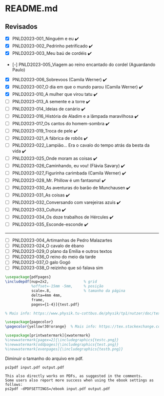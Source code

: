 README.md
======

Revisados
---------

- [x] PNLD2023-001_Ninguém e eu ✔️
- [x] PNLD2023-002_Pedrinho petrificado ✔️
- [x] PNLD2023-003_Meu baú de cordéis ✔️
- [-] PNLD2023-005_Viagem ao reino encantado do cordel (Aguardando Paulo)
- [x] PNLD2023-006_Sobrevoos (Camila Werner) ✔️
- [x] PNLD2023-007_O dia em que o mundo parou (Camila Werner) ✔️
- [x] PNLD2023-010_A mulher que virou tatu ✔️
- [ ] PNLD2023-013_A semente e a torre ✔️
- [ ] PNLD2023-014_Ideias de canário ✔️
- [ ] PNLD2023-016_História de Aladim e a lâmpada maravilhosa ✔️
- [ ] PNLD2023-017_Os cantos do homem-sombra ✔️
- [ ] PNLD2023-019_Troca de pele ✔️
- [ ] PNLD2023-021_A fábrica de robôs ✔️
- [ ] PNLD2023-022_Lampião... Era o cavalo do tempo atrás da besta da vida ✔️
- [ ] PNLD2023-025_Onde moram as coisas ✔️
- [ ] PNLD2023-026_Caminhando, eu vou! (Flávia Savary) ✔️
- [ ] PNLD2023-027_Figurinha carimbada (Camila Werner) ✔️
- [ ] PNLD2023-028_Mr. Phillow é um fantasma! ✔️
- [ ] PNLD2023-030_As aventuras do barão de Munchausen ✔️
- [ ] PNLD2023-031_As coisas ✔️
- [ ] PNLD2023-032_Conversando com varejeiras azuis ✔️
- [ ] PNLD2023-033_Cultura ✔️
- [ ] PNLD2023-034_Os doze trabalhos de Hércules ✔️
- [ ] PNLD2023-035_Esconde-esconde ✔️
------------------------------------------------------------
- [ ] PNLD2023-004_Artimanhas de Pedro Malazartes
- [ ] PNLD2023-024_O cavalo de ébano
- [ ] PNLD2023-029_O plano da Emília e outros textos
- [ ] PNLD2023-036_O reino do meio da tarde
- [ ] PNLD2023-037_O galo Gogó
- [ ] PNLD2023-038_O reizinho que só falava sim

```tex
\usepackage{pdfpages}
\includepdf[nup=2x2, 				% grid
			%offset=-15mm -5mm, 	% posição
			scale=.8, 				% tamanho da página
            delta=4mm 4mm, 			
            frame,
            pages={1-4}]{test.pdf}

% Mais info: https://www.physik.tu-cottbus.de/physik/tp1/nutzer/doc/texmf/latex/pdfpages/pdf-ex.tex
```

```tex
\usepackage{pagecolor}
\pagecolor{yellow!30!orange}  % Mais info: https://tex.stackexchange.com/questions/82498/change-background-colour-for-entire-document

```

```tex
\usepackage[printwatermark]{xwatermark}
%\newwatermark[pagex=2]{\includegraphics{testc.png}}
%\newwatermark[oddpages]{\includegraphics{test.png}}
%\newwatermark[evenpages]{\includegraphics{testb.png}}

```

Diminuir o tamanho do arquivo em pdf.
```shell
ps2pdf input.pdf output.pdf

This also directly works on PDFs, as suggested in the comments.
Some users also report more success when using the ebook settings as follows:
ps2pdf -dPDFSETTINGS=/ebook input.pdf output.pdf

```
